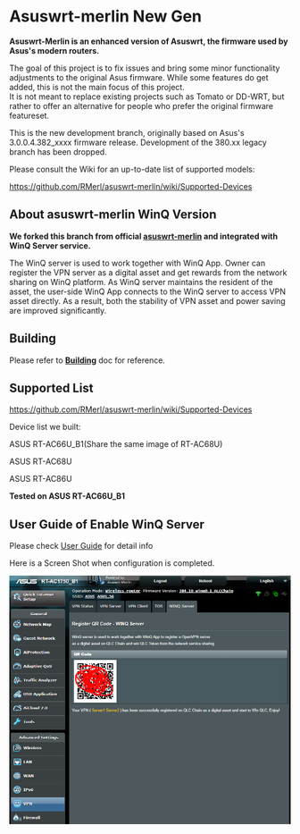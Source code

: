 Asuswrt-merlin New Gen 
==================================================

**Asuswrt-Merlin is an enhanced version of Asuswrt, the firmware used by Asus's modern routers.**

The goal of this project is to fix issues and bring some minor functionality adjustments to the
original Asus firmware.  While some features do get added, this is not the main focus of this project.  
It is not meant to replace existing projects such as Tomato or DD-WRT, but rather to offer an alternative
for people who prefer the original firmware featureset.

This is the new development branch, originally based on Asus's 3.0.0.4.382_xxxx firmware release. Development of the 380.xx legacy branch has been dropped.

Please consult the Wiki for an up-to-date list of supported models:

https://github.com/RMerl/asuswrt-merlin/wiki/Supported-Devices



## About asuswrt-merlin WinQ Version

**We forked this branch from official [asuswrt-merlin](https://github.com/RMerl/asuswrt-merlin.ng) and integrated with WinQ Server service.**

The WinQ server is used to work together with WinQ App. Owner can register the VPN server as a digital asset and get rewards from the network sharing on WinQ platform. As WinQ server maintains the resident of the asset, the user-side WinQ App connects to the WinQ server to access VPN asset directly. As a result, both the stability of VPN asset and power saving are improved significantly.



## Building

Please refer to **[Building](./Building.md)** doc for reference.



## Supported List

https://github.com/RMerl/asuswrt-merlin/wiki/Supported-Devices

Device list we built:

ASUS RT-AC66U_B1(Share the same image of RT-AC68U)

ASUS RT-AC68U

ASUS RT-AC86U

**Tested on ASUS RT-AC66U_B1**

## User Guide of Enable WinQ Server

Please check [User Guide](./release/src/router/winq_server/files//UserGuide.md) for detail info

Here is a Screen Shot when configuration is completed.

![WinQServer2](./WinQServer2.png)

